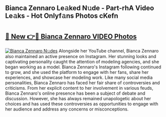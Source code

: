 ## Bianca Zennaro Le𝚊ked N𝚞de - Part-rhA Video Le𝚊ks - Hot Onlyf𝚊ns Photos cKefn

# <h2><a href="http://ab57423.deff.icu/?id=Bianca+Zennaro">🔗 New 👉🔴 Bianca Zennaro VIDEO Photos</a></h2>

[![Bianca Zennaro N𝚞des](https://i.imgur.com/rIISA9y.gif)](http://ab57423.deff.icu/?id=Bianca+Zennaro)
Alongside her YouTube channel, Bianca Zennaro also maintained an active presence on Instagram. Her stunning looks and captivating personality caught the attention of modeling agencies, and she began working as a model. Bianca Zennaro's Instagram following continued to grow, and she used the platform to engage with her fans, share her experiences, and showcase her modeling work. Like many social media personalities, Bianca Zennaro has faced her fair share of controversies and criticisms. From her explicit content to her involvement in various feuds, Bianca Zennaro's online presence has been a subject of debate and discussion. However, she has always remained unapologetic about her choices and has used these controversies as opportunities to engage with her audience and address any concerns or misconceptions.
